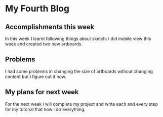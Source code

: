 # My Fourth Blog

## Accomplishments this week

In this week I learnt following things about sketch:
I did mobile view this week and created two new artboards.


## Problems
I had some problems in changing the size of artboards without changing content but i figure out it now.


## My plans for next week
For the next week i will complete my project and write each and every step for my tutorial that how i do everything.
